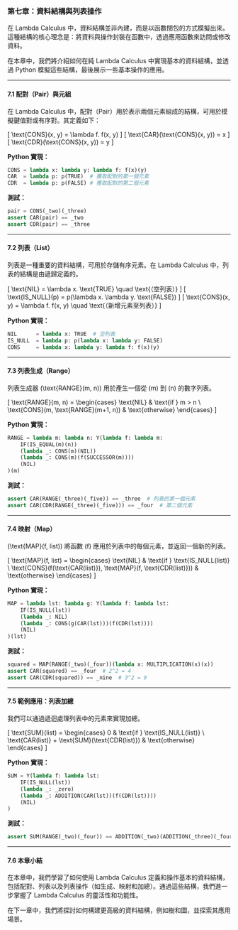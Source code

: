 ### **第七章：資料結構與列表操作**

在 Lambda Calculus 中，資料結構並非內建，而是以函數閉包的方式模擬出來。這種結構的核心理念是：將資料與操作封裝在函數中，透過應用函數來訪問或修改資料。

在本章中，我們將介紹如何在純 Lambda Calculus 中實現基本的資料結構，並透過 Python 模擬這些結構，最後展示一些基本操作的應用。

---

#### **7.1 配對（Pair）與元組**

在 Lambda Calculus 中，配對（Pair）用於表示兩個元素組成的結構，可用於模擬鍵值對或有序對。其定義如下：

\[
\text{CONS}(x, y) = \lambda f. f(x, y)
\]
\[
\text{CAR}(\text{CONS}(x, y)) = x
\]
\[
\text{CDR}(\text{CONS}(x, y)) = y
\]

**Python 實現：**
```python
CONS = lambda x: lambda y: lambda f: f(x)(y)
CAR  = lambda p: p(TRUE)  # 獲取配對的第一個元素
CDR  = lambda p: p(FALSE) # 獲取配對的第二個元素
```

**測試：**
```python
pair = CONS(_two)(_three)
assert CAR(pair) == _two
assert CDR(pair) == _three
```

---

#### **7.2 列表（List）**

列表是一種重要的資料結構，可用於存儲有序元素。在 Lambda Calculus 中，列表的結構是由遞歸定義的。

\[
\text{NIL} = \lambda x. \text{TRUE} \quad \text{（空列表）}
\]
\[
\text{IS\_NULL}(p) = p(\lambda x. \lambda y. \text{FALSE})
\]
\[
\text{CONS}(x, y) = \lambda f. f(x, y) \quad \text{（新增元素至列表）}
\]

**Python 實現：**
```python
NIL      = lambda x: TRUE  # 空列表
IS_NULL  = lambda p: p(lambda x: lambda y: FALSE)
CONS     = lambda x: lambda y: lambda f: f(x)(y)
```

---

#### **7.3 列表生成（Range）**

列表生成器 \(\text{RANGE}(m, n)\) 用於產生一個從 \(m\) 到 \(n\) 的數字列表。

\[
\text{RANGE}(m, n) = 
\begin{cases}
\text{NIL} & \text{if } m > n \\
\text{CONS}(m, \text{RANGE}(m+1, n)) & \text{otherwise}
\end{cases}
\]

**Python 實現：**
```python
RANGE = lambda m: lambda n: Y(lambda f: lambda m:
    IF(IS_EQUAL(m)(n))
    (lambda _: CONS(m)(NIL))
    (lambda _: CONS(m)(f(SUCCESSOR(m))))
    (NIL)
)(m)
```

**測試：**
```python
assert CAR(RANGE(_three)(_five)) == _three  # 列表的第一個元素
assert CAR(CDR(RANGE(_three)(_five))) == _four  # 第二個元素
```

---

#### **7.4 映射（Map）**

\(\text{MAP}(f, list)\) 將函數 \(f\) 應用於列表中的每個元素，並返回一個新的列表。

\[
\text{MAP}(f, list) =
\begin{cases}
\text{NIL} & \text{if } \text{IS\_NULL(list)} \\
\text{CONS}(f(\text{CAR(list)}), \text{MAP}(f, \text{CDR(list)})) & \text{otherwise}
\end{cases}
\]

**Python 實現：**
```python
MAP = lambda lst: lambda g: Y(lambda f: lambda lst: 
    IF(IS_NULL(lst))
    (lambda _: NIL)
    (lambda _: CONS(g(CAR(lst)))(f(CDR(lst))))
    (NIL)
)(lst)
```

**測試：**
```python
squared = MAP(RANGE(_two)(_four))(lambda x: MULTIPLICATION(x)(x))
assert CAR(squared) == _four  # 2^2 = 4
assert CAR(CDR(squared)) == _nine  # 3^2 = 9
```

---

#### **7.5 範例應用：列表加總**

我們可以通過遞迴處理列表中的元素來實現加總。

\[
\text{SUM}(list) =
\begin{cases}
0 & \text{if } \text{IS\_NULL(list)} \\
\text{CAR(list)} + \text{SUM}(\text{CDR(list)}) & \text{otherwise}
\end{cases}
\]

**Python 實現：**
```python
SUM = Y(lambda f: lambda lst: 
    IF(IS_NULL(lst))
    (lambda _: _zero)
    (lambda _: ADDITION(CAR(lst))(f(CDR(lst))))
    (NIL)
)
```

**測試：**
```python
assert SUM(RANGE(_two)(_four)) == ADDITION(_two)(ADDITION(_three)(_four))
```

---

#### **7.6 本章小結**

在本章中，我們學習了如何使用 Lambda Calculus 定義和操作基本的資料結構，包括配對、列表以及列表操作（如生成、映射和加總）。通過這些結構，我們進一步掌握了 Lambda Calculus 的靈活性和功能性。

在下一章中，我們將探討如何構建更高級的資料結構，例如樹和圖，並探索其應用場景。
